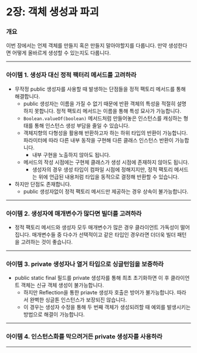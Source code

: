 # 2장: 객체 생성과 파괴

### 개요

이번 장에서는 언제 객체를 만들지 혹은 만들지 말아야할지를 다룹니다. 만약 생성한다면 어떻게 올바르게 생성할 수 있는지도 다룹니다.

---

### 아이템 1. 생성자 대신 정적 팩터리 메서드를 고려하라

- 무작정 public 생성자를 사용할 때 발생하는 단점들을 정적 팩토리 메서드를 통해 해결합니다.
    - public 생성자는 이름을 가질 수 없기 때문에 반환 객체의 특성을 적절히 설명하지 못합니다. 정적 팩토리 메서드는 이름을 통해 특성 묘사가 가능합니다.
    - `Boolean.valueOf(boolean)` 메서드처럼 만들어놓은 인스턴스를 캐싱하는 형태를 통해 인스턴스 생성 부담을 줄일 수 있습니다.
    - 객체지향의 다형성을 활용해 반환하고자 하는 하위 타입의 반환이 가능합니다. 파라미터에 따라 다른 내부 동작을 구현해 다른 클래스 인스턴스 반환이 가능합니다.
        - 내부 구현을 노출하지 않아도 됩니다.
    - 메서드의 작성 시점에는 구현체 클래스가 생성 시점에 존재하지 않아도 됩니다.
        - 생성자의 경우 생성 타입이 컴파일 시점에 정해지지만, 정적 팩토리 메서드는 위에 언급된 내용처럼 타입을 동적으로 결정해 반환할 수 있습니다.
- 하지만 단점도 존재합니다.
    - public 생성자없이 정적 팩토리 메서드만 제공하는 경우 상속이 불가능합니다.

---

### 아이템 2. 생성자에 매개변수가 많다면 빌더를 고려하라

- 정적 팩토리 메서드와 생성자 모두 매개변수가 많은 경우 클라이언트 가독성이 떨어집니다. 매개변수들 중 다수가 선택적이고 같은 타입인 경우라면 더더욱 빌더 패턴을 고려하는 것이 좋습니다.

---

### 아이템 3. private 생성자나 열거 타입으로 싱글턴임을 보증하라

- public static final 필드를 private 생성자를 통해 최초 초기화하면 이 후 클라이언트 객체는 신규 객체 생성이 불가능합니다.
    - 하지만 Reflection을 통한 priavte 생성자 호출은 방어가 불가능합니다. 따라서 완벽한 싱글톤 인스턴스가 보장되진 않습니다.
    - 이 경우는 생성자 수정을 통해 두 번째 객체가 생성되려할 때 예외를 발생시키는 방법으로 해결이 가능합니다.

---

### 아이템 4. 인스턴스화를 막으려거든 private 생성자를 사용하라

---

